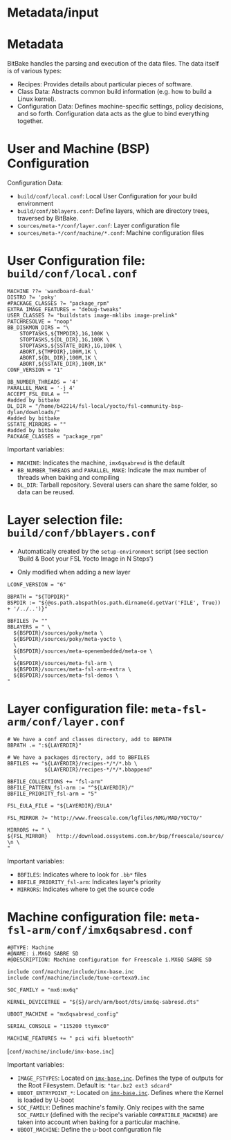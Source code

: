 # Metadata/input

# Metadata

BitBake handles the parsing and execution of the data files. The data itself is of various types:

* Recipes: Provides details about particular pieces of software.
* Class Data: Abstracts common build information (e.g. how to build a Linux kernel).
* Configuration Data: Defines machine-specific settings, policy decisions, and so forth. Configuration data acts as the glue to bind everything together.


# User and Machine (BSP) Configuration

Configuration Data:

* `build/conf/local.conf`: Local User Configuration for your build environment
* `build/conf/bblayers.conf`: Define layers, which are directory trees, traversed by BitBake.
* `sources/meta-*/conf/layer.conf`: Layer configuration file
* `sources/meta-*/conf/machine/*.conf`: Machine configuration files


# User Configuration file: `build/conf/local.conf`

~~~~{.python}
MACHINE ??= 'wandboard-dual'
DISTRO ?= 'poky'
#PACKAGE_CLASSES ?= "package_rpm"
EXTRA_IMAGE_FEATURES = "debug-tweaks"
USER_CLASSES ?= "buildstats image-mklibs image-prelink"
PATCHRESOLVE = "noop"
BB_DISKMON_DIRS = "\
    STOPTASKS,${TMPDIR},1G,100K \
    STOPTASKS,${DL_DIR},1G,100K \
    STOPTASKS,${SSTATE_DIR},1G,100K \
    ABORT,${TMPDIR},100M,1K \
    ABORT,${DL_DIR},100M,1K \
    ABORT,${SSTATE_DIR},100M,1K" 
CONF_VERSION = "1"

BB_NUMBER_THREADS = '4'
PARALLEL_MAKE = '-j 4'
ACCEPT_FSL_EULA = ""
#added by bitbake
DL_DIR = "/home/b42214/fsl-local/yocto/fsl-community-bsp-dylan/downloads/"
#added by bitbake
SSTATE_MIRRORS = ""
#added by bitbake
PACKAGE_CLASSES = "package_rpm"
~~~~

Important variables:

* `MACHINE`: Indicates the machine, `imx6qsabresd` is the default
* `BB_NUMBER_THREADS` and `PARALLEL_MAKE`: Indicate the max number of threads when baking and compiling
* `DL_DIR`: Tarball repository. Several users can share the same folder, so data can be reused.

# Layer selection file: `build/conf/bblayers.conf`

* Automatically created by the `setup-environment` script (see section 'Build & Boot your FSL Yocto Image in N Steps')

* Only modified when adding a new layer

~~~~{.python}
LCONF_VERSION = "6"

BBPATH = "${TOPDIR}"
BSPDIR := "${@os.path.abspath(os.path.dirname(d.getVar('FILE', True)) + '/../..')}"

BBFILES ?= ""
BBLAYERS = " \
  ${BSPDIR}/sources/poky/meta \
  ${BSPDIR}/sources/poky/meta-yocto \
  \
  ${BSPDIR}/sources/meta-openembedded/meta-oe \
  \
  ${BSPDIR}/sources/meta-fsl-arm \
  ${BSPDIR}/sources/meta-fsl-arm-extra \
  ${BSPDIR}/sources/meta-fsl-demos \
"
~~~~

# Layer configuration file: `meta-fsl-arm/conf/layer.conf`

~~~~{.python}
# We have a conf and classes directory, add to BBPATH
BBPATH .= ":${LAYERDIR}"

# We have a packages directory, add to BBFILES
BBFILES += "${LAYERDIR}/recipes-*/*/*.bb \
            ${LAYERDIR}/recipes-*/*/*.bbappend"

BBFILE_COLLECTIONS += "fsl-arm"
BBFILE_PATTERN_fsl-arm := "^${LAYERDIR}/"
BBFILE_PRIORITY_fsl-arm = "5"

FSL_EULA_FILE = "${LAYERDIR}/EULA"

FSL_MIRROR ?= "http://www.freescale.com/lgfiles/NMG/MAD/YOCTO/"

MIRRORS += " \
${FSL_MIRROR}	http://download.ossystems.com.br/bsp/freescale/source/ \n \
"
~~~~

Important variables:

* `BBFILES`: Indicates where to look for `.bb*` files
* `BBFILE_PRIORITY_fsl-arm`: Indicates layer's priority
* `MIRRORS`: Indicates where to get the source code


# Machine configuration file: `meta-fsl-arm/conf/imx6qsabresd.conf`

~~~~{.python}
#@TYPE: Machine
#@NAME: i.MX6Q SABRE SD
#@DESCRIPTION: Machine configuration for Freescale i.MX6Q SABRE SD

include conf/machine/include/imx-base.inc
include conf/machine/include/tune-cortexa9.inc

SOC_FAMILY = "mx6:mx6q"

KERNEL_DEVICETREE = "${S}/arch/arm/boot/dts/imx6q-sabresd.dts"

UBOOT_MACHINE = "mx6qsabresd_config"

SERIAL_CONSOLE = "115200 ttymxc0"

MACHINE_FEATURES += " pci wifi bluetooth"
~~~~

[`conf/machine/include/imx-base.inc`]


Important variables:

* `IMAGE_FSTYPES`: Located on [`imx-base.inc`]((http://git.yoctoproject.org/cgit/cgit.cgi/meta-fsl-arm/tree/conf/machine/include/imx-base.inc)). Defines the type of outputs for the Root Filesystem. Default is: `"tar.bz2 ext3 sdcard"`
* `UBOOT_ENTRYPOINT_*`: Located on [`imx-base.inc`]((http://git.yoctoproject.org/cgit/cgit.cgi/meta-fsl-arm/tree/conf/machine/include/imx-base.inc)). Defines where the Kernel is loaded by U-boot
* `SOC_FAMILY`: Defines machine's family. Only recipes with the same `SOC_FAMILY` (defined with the
recipe's variable `COMPATIBLE_MACHINE`) are taken into account when baking for a particular machine.
* `UBOOT_MACHINE`: Define the u-boot configuration file
